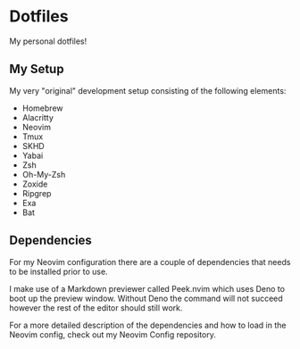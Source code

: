 # Dotfiles

My personal dotfiles!

## My Setup

My very "original" development setup consisting of the following elements:

- Homebrew
- Alacritty
- Neovim
- Tmux
- SKHD
- Yabai
- Zsh
- Oh-My-Zsh
- Zoxide
- Ripgrep
- Exa
- Bat

## Dependencies

For my Neovim configuration there are a couple of dependencies that needs to be installed prior to use.

I make use of a Markdown previewer called Peek.nvim which uses Deno to boot up the preview window.
Without Deno the command will not succeed however the rest of the editor should still work.

For a more detailed description of the dependencies and how to load in the Neovim config, check out my Neovim Config repository.
